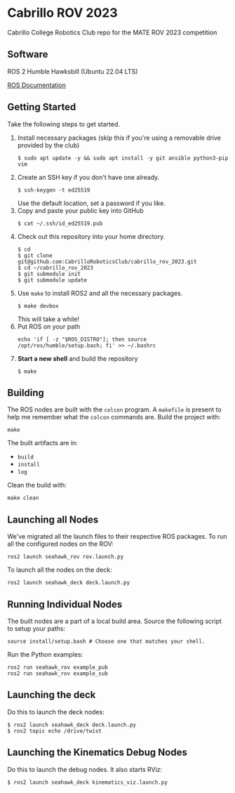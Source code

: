 # Cabrillo ROV 2023

Cabrillo College Robotics Club repo for the MATE ROV 2023 competition

## Software

ROS 2 Humble Hawksbill (Ubuntu 22.04 LTS)

[ROS Documentation](http://docs.ros.org/en/humble/index.html)

## Getting Started 

Take the following steps to get started. 

1. Install necessary packages (skip this if you're using a removable drive provided by the club)
    ```console
    $ sudo apt update -y && sudo apt install -y git ansible python3-pip vim 
    ```
1. Create an SSH key if you don't have one already. 
    ```console 
    $ ssh-keygen -t ed25519
    ```
    Use the default location, set a password if you like. 
1. Copy and paste your public key into GitHub
    ```console
    $ cat ~/.ssh/id_ed25519.pub
    ```
1. Check out this repository into your home directory. 
    ```console
    $ cd 
    $ git clone git@github.com:CabrilloRoboticsClub/cabrillo_rov_2023.git
    $ cd ~/cabrillo_rov_2023
    $ git submodule init 
    $ git submodule update
    ```
1. Use `make` to install ROS2 and all the necessary packages. 
    ```console 
    $ make devbox
    ```
    This will take a while! 
1. Put ROS on your path 
    ```console
    echo 'if [ -z "$ROS_DISTRO"]; then source /opt/ros/humble/setup.bash; fi' >> ~/.bashrc 
    ```
1. **Start a new shell** and build the repository
    ```console
    $ make 
    ```

## Building

The ROS nodes are built with the `colcon` program. A `makefile` is present to help me remember what the `colcon` commands are. Build the project with:

```console
make 
```

The built artifacts are in:

- `build`
- `install`
- `log`

Clean the build with:

```console
make clean 
```

## Launching all Nodes

We've migrated all the launch files to their respective ROS packages. To run all the configured nodes on the ROV:

```console 
ros2 launch seahawk_rov rov.launch.py  
```

To launch all the nodes on the deck:

```console 
ros2 launch seahawk_deck deck.launch.py  
```

## Running Individual Nodes

The built nodes are a part of a local build area. Source the following script to setup your paths:

```console
source install/setup.bash # Choose one that matches your shell.
```

Run the Python examples:

```console
ros2 run seahawk_rov example_pub
ros2 run seahawk_rov example_sub
```

## Launching the deck

Do this to launch the deck nodes:

```console 
$ ros2 launch seahawk_deck deck.launch.py
$ ros2 topic echo /drive/twist
```

## Launching the Kinematics Debug Nodes

Do this to launch the debug nodes. It also starts RViz:

```console 
$ ros2 launch seahawk_deck kinematics_viz.launch.py
```
